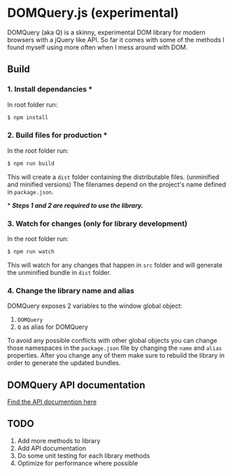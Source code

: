 # DOMQuery.js (experimental)
DOMQuery (aka Q) is a skinny, experimental DOM library for modern browsers with a jQuery like API. So far it comes with some of the methods I found myself using more often when I mess around with DOM.

## Build

### 1. Install dependancies \*
In root folder run:
```sh
$ npm install
```

### 2. Build files for production \*
In the root folder run:
```sh
$ npm run build
```
This will create a ```dist``` folder containing the distributable files. (unminified and minified versions)
The filenames depend on the project's name defined in ```package.json```.

\* ***Steps 1 and 2 are required to use the library.***

### 3. Watch for changes (only for library development)
In the root folder run:
```sh
$ npm run watch
```
This will watch for any changes that happen in ```src``` folder and will generate the unminified bundle in ```dist``` folder.

### 4. Change the library name and alias
DOMQuery exposes 2 variables to the window global object:

1. ```DOMQuery```
2. ```Q``` as alias for DOMQuery

To avoid any possible conflicts with other global objects you can change those namespaces in the ```package.json``` file by changing the ```name``` and ```alias``` properties. After you change any of them make sure to rebuild the library in order to generate the updated bundles.

## DOMQuery API documentation

[Find the API documention here](docs#domquery-api)

## TODO
1. Add more methods to library
2. Add API documentation
3. Do some unit testing for each library methods
4. Optimize for performance where possible
